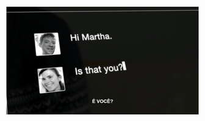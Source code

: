 <img src="https://raw.githubusercontent.com/micaelmz/micaelmz/main/images/black_mirror_s2e1.png"></img>
